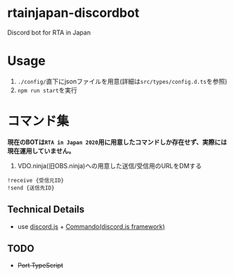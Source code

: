 # rtainjapan-discordbot
Discord bot for RTA in Japan

# Usage
1. `./config/`直下にjsonファイルを用意(詳細は`src/types/config.d.ts`を参照)
1. `npm run start`を実行

# コマンド集
**現在のBOTは`RTA in Japan 2020`用に用意したコマンドしか存在せず、実際には現在運用していません。**

1. VDO.ninja(旧OBS.ninja)への用意した送信/受信用のURLをDMする
```
!receive {受信元ID}
!send {送信先ID}
```

## Technical Details
- use [discord.js](https://github.com/discordjs/discord.js) + [Commando(discord.js framework)](https://github.com/discordjs/Commando)

## TODO
- ~~Port TypeScript~~